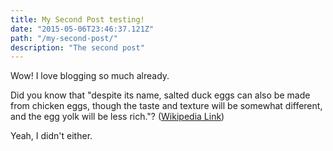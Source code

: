 ```yaml
---
title: My Second Post testing!
date: "2015-05-06T23:46:37.121Z"
path: "/my-second-post/"
description: "The second post"
---
```


Wow! I love blogging so much already.

Did you know that "despite its name, salted duck eggs can also be made from chicken eggs, though the taste and texture will be somewhat different, and the egg yolk will be less rich."? ([Wikipedia Link](http://en.wikipedia.org/wiki/Salted_duck_egg))

Yeah, I didn't either.
